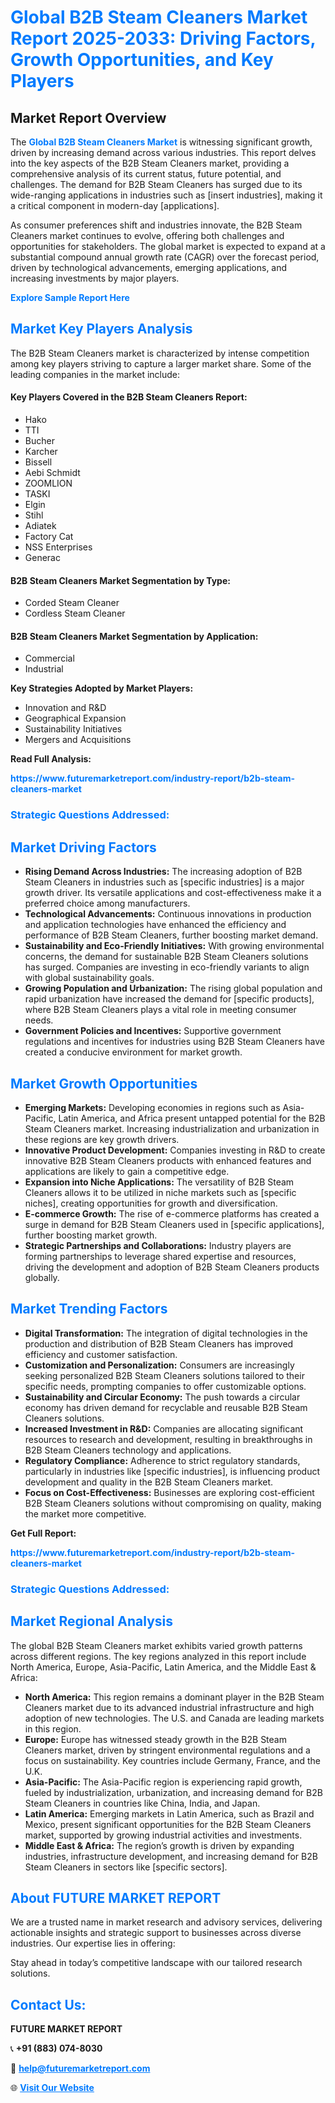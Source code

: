 <h1 style="color: #007BFF;">Global B2B Steam Cleaners Market Report 2025-2033: Driving Factors, Growth Opportunities, and Key Players</h1>

<section id="overview">
<h2>Market Report Overview</h2>
<p>The <a href="https://www.futuremarketreport.com/industry-report/b2b-steam-cleaners-market" style="color: #007BFF; text-decoration: none;"><strong>Global B2B Steam Cleaners Market</strong></a> is witnessing significant growth, driven by increasing demand across various industries. This report delves into the key aspects of the B2B Steam Cleaners market, providing a comprehensive analysis of its current status, future potential, and challenges. The demand for B2B Steam Cleaners has surged due to its wide-ranging applications in industries such as [insert industries], making it a critical component in modern-day [applications].</p>
<p>As consumer preferences shift and industries innovate, the B2B Steam Cleaners market continues to evolve, offering both challenges and opportunities for stakeholders. The global market is expected to expand at a substantial compound annual growth rate (CAGR) over the forecast period, driven by technological advancements, emerging applications, and increasing investments by major players.</p>
</section>

<section id="overview">
<p><a href="https://www.futuremarketreport.com/request-sample/reportId=62731" style="color: #007BFF; text-decoration: none;"><strong>Explore Sample Report Here</strong></a></p>
</section>

<section id="key-players">
<h2 style="color: #007BFF;">Market Key Players Analysis</h2>
<p>The B2B Steam Cleaners market is characterized by intense competition among key players striving to capture a larger market share. Some of the leading companies in the market include:</p>
<h4>Key Players Covered in the B2B Steam Cleaners Report:</h4>
<ul><li>Hako</li><li>TTI</li><li>Bucher</li><li>Karcher</li><li>Bissell</li><li>Aebi Schmidt</li><li>ZOOMLION</li><li>TASKI</li><li>Elgin</li><li>Stihl</li><li>Adiatek</li><li>Factory Cat</li><li>NSS Enterprises</li><li>Generac</li></ul>
<h4>B2B Steam Cleaners Market Segmentation by Type:</h4>
<ul><li>Corded Steam Cleaner</li><li>Cordless Steam Cleaner</li></ul>

<h4>B2B Steam Cleaners Market Segmentation by Application:</h4>
<ul><li>Commercial</li><li>Industrial</li></ul>
<p><strong>Key Strategies Adopted by Market Players:</strong></p>
<ul>
<li>Innovation and R&D</li>
<li>Geographical Expansion</li>
<li>Sustainability Initiatives</li>
<li>Mergers and Acquisitions</li>
</ul>
</section>

<section>
<p><strong>Read Full Analysis: </strong></p><a href="https://www.futuremarketreport.com/industry-report/b2b-steam-cleaners-market" style="color: #007BFF; text-decoration: none;"><strong>https://www.futuremarketreport.com/industry-report/b2b-steam-cleaners-market</strong></a>
<h3 style="color: #007BFF;">Strategic Questions Addressed:</h3>
</section>

<section id="driving-factors">
<h2 style="color: #007BFF;">Market Driving Factors</h2>
<ul>
<li><strong>Rising Demand Across Industries:</strong> The increasing adoption of B2B Steam Cleaners in industries such as [specific industries] is a major growth driver. Its versatile applications and cost-effectiveness make it a preferred choice among manufacturers.</li>
<li><strong>Technological Advancements:</strong> Continuous innovations in production and application technologies have enhanced the efficiency and performance of B2B Steam Cleaners, further boosting market demand.</li>
<li><strong>Sustainability and Eco-Friendly Initiatives:</strong> With growing environmental concerns, the demand for sustainable B2B Steam Cleaners solutions has surged. Companies are investing in eco-friendly variants to align with global sustainability goals.</li>
<li><strong>Growing Population and Urbanization:</strong> The rising global population and rapid urbanization have increased the demand for [specific products], where B2B Steam Cleaners plays a vital role in meeting consumer needs.</li>
<li><strong>Government Policies and Incentives:</strong> Supportive government regulations and incentives for industries using B2B Steam Cleaners have created a conducive environment for market growth.</li>
</ul>
</section>

<section id="growth-opportunities">
<h2 style="color: #007BFF;">Market Growth Opportunities</h2>
<ul>
<li><strong>Emerging Markets:</strong> Developing economies in regions such as Asia-Pacific, Latin America, and Africa present untapped potential for the B2B Steam Cleaners market. Increasing industrialization and urbanization in these regions are key growth drivers.</li>
<li><strong>Innovative Product Development:</strong> Companies investing in R&D to create innovative B2B Steam Cleaners products with enhanced features and applications are likely to gain a competitive edge.</li>
<li><strong>Expansion into Niche Applications:</strong> The versatility of B2B Steam Cleaners allows it to be utilized in niche markets such as [specific niches], creating opportunities for growth and diversification.</li>
<li><strong>E-commerce Growth:</strong> The rise of e-commerce platforms has created a surge in demand for B2B Steam Cleaners used in [specific applications], further boosting market growth.</li>
<li><strong>Strategic Partnerships and Collaborations:</strong> Industry players are forming partnerships to leverage shared expertise and resources, driving the development and adoption of B2B Steam Cleaners products globally.</li>
</ul>
</section>

<section id="trending-factors">
<h2 style="color: #007BFF;">Market Trending Factors</h2>
<ul>
<li><strong>Digital Transformation:</strong> The integration of digital technologies in the production and distribution of B2B Steam Cleaners has improved efficiency and customer satisfaction.</li>
<li><strong>Customization and Personalization:</strong> Consumers are increasingly seeking personalized B2B Steam Cleaners solutions tailored to their specific needs, prompting companies to offer customizable options.</li>
<li><strong>Sustainability and Circular Economy:</strong> The push towards a circular economy has driven demand for recyclable and reusable B2B Steam Cleaners solutions.</li>
<li><strong>Increased Investment in R&D:</strong> Companies are allocating significant resources to research and development, resulting in breakthroughs in B2B Steam Cleaners technology and applications.</li>
<li><strong>Regulatory Compliance:</strong> Adherence to strict regulatory standards, particularly in industries like [specific industries], is influencing product development and quality in the B2B Steam Cleaners market.</li>
<li><strong>Focus on Cost-Effectiveness:</strong> Businesses are exploring cost-efficient B2B Steam Cleaners solutions without compromising on quality, making the market more competitive.</li>
</ul>
</section>

<section>
<p><strong>Get Full Report: </strong></p><a href="https://www.futuremarketreport.com/industry-report/b2b-steam-cleaners-market" style="color: #007BFF; text-decoration: none;"><strong>https://www.futuremarketreport.com/industry-report/b2b-steam-cleaners-market</strong></a>
<h3 style="color: #007BFF;">Strategic Questions Addressed:</h3>
</section>


<section id="regional-analysis">
<h2 style="color: #007BFF;">Market Regional Analysis</h2>
<p>The global B2B Steam Cleaners market exhibits varied growth patterns across different regions. The key regions analyzed in this report include North America, Europe, Asia-Pacific, Latin America, and the Middle East & Africa:</p>
<ul>
<li><strong>North America:</strong> This region remains a dominant player in the B2B Steam Cleaners market due to its advanced industrial infrastructure and high adoption of new technologies. The U.S. and Canada are leading markets in this region.</li>
<li><strong>Europe:</strong> Europe has witnessed steady growth in the B2B Steam Cleaners market, driven by stringent environmental regulations and a focus on sustainability. Key countries include Germany, France, and the U.K.</li>
<li><strong>Asia-Pacific:</strong> The Asia-Pacific region is experiencing rapid growth, fueled by industrialization, urbanization, and increasing demand for B2B Steam Cleaners in countries like China, India, and Japan.</li>
<li><strong>Latin America:</strong> Emerging markets in Latin America, such as Brazil and Mexico, present significant opportunities for the B2B Steam Cleaners market, supported by growing industrial activities and investments.</li>
<li><strong>Middle East & Africa:</strong> The region’s growth is driven by expanding industries, infrastructure development, and increasing demand for B2B Steam Cleaners in sectors like [specific sectors].</li>
</ul>
</section>

<footer>
<h2 style="color: #007BFF;">About FUTURE MARKET REPORT</h2>
<p>We are a trusted name in market research and advisory services, delivering actionable insights and strategic support to businesses across diverse industries. Our expertise lies in offering:</p>

<p>Stay ahead in today’s competitive landscape with our tailored research solutions.</p>

<h2 style="color: #007BFF;">Contact Us:</h2>
<p><strong>FUTURE MARKET REPORT</strong></p>
<p>📞 <strong>+91 (883) 074-8030</strong></p>
<p>📧 <strong><a href="mailto:help@futuremarketreport.com" style="color: #007BFF;">help@futuremarketreport.com</a></strong></p>
<p>🌐 <strong><a href="https://www.futuremarketreport.com/" style="color: #007BFF;">Visit Our Website</a></strong></p>
</footer>